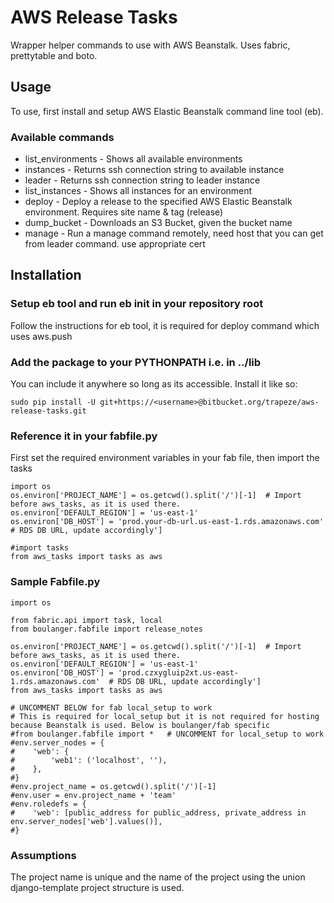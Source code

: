 AWS Release Tasks
===============


Wrapper helper commands to use with AWS Beanstalk.  Uses fabric, prettytable and boto.


Usage
-----

To use, first install and setup AWS Elastic Beanstalk command line tool (eb).


### Available commands

* list_environments  - Shows all available environments
* instances - Returns ssh connection string to available instance
* leader - Returns ssh connection string to leader instance
* list_instances - Shows all instances for an environment
* deploy - Deploy a release to the specified AWS Elastic Beanstalk environment. Requires site name & tag (release)
* dump_bucket - Downloads an S3 Bucket, given the bucket name
* manage - Run a manage command remotely, need host that you can get from leader command. use appropriate cert



Installation
------------------


### Setup eb tool and run eb init in your repository root

Follow the instructions for eb tool, it is required for deploy command which uses aws.push

### Add the package to your PYTHONPATH i.e. in  ../lib

You can include it anywhere so long as its accessible. Install it like so:

    sudo pip install -U git+https://<username>@bitbucket.org/trapeze/aws-release-tasks.git

### Reference it in your fabfile.py

First set the required environment variables in your fab file, then import the tasks


    import os
    os.environ['PROJECT_NAME'] = os.getcwd().split('/')[-1]  # Import before aws_tasks, as it is used there.
    os.environ['DEFAULT_REGION'] = 'us-east-1'
    os.environ['DB_HOST'] = 'prod.your-db-url.us-east-1.rds.amazonaws.com'  # RDS DB URL, update accordingly']

    #import tasks
    from aws_tasks import tasks as aws


### Sample Fabfile.py

    import os

    from fabric.api import task, local
    from boulanger.fabfile import release_notes

    os.environ['PROJECT_NAME'] = os.getcwd().split('/')[-1]  # Import before aws_tasks, as it is used there.
    os.environ['DEFAULT_REGION'] = 'us-east-1'
    os.environ['DB_HOST'] = 'prod.czxygluip2xt.us-east-1.rds.amazonaws.com'  # RDS DB URL, update accordingly']
    from aws_tasks import tasks as aws

    # UNCOMMENT BELOW for fab local_setup to work
    # This is required for local_setup but it is not required for hosting because Beanstalk is used. Below is boulanger/fab specific
    #from boulanger.fabfile import *   # UNCOMMENT for local_setup to work
    #env.server_nodes = {
    #    'web': {
    #        'web1': ('localhost', ''),
    #    },
    #}
    #env.project_name = os.getcwd().split('/')[-1]
    #env.user = env.project_name + 'team'
    #env.roledefs = {
    #    'web': [public_address for public_address, private_address in env.server_nodes['web'].values()],
    #}

### Assumptions

The project name is unique and the name of the project using the union django-template project structure is used.


